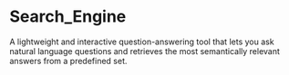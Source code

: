 # Search_Engine
A lightweight and interactive question-answering tool that lets you ask natural language questions and retrieves the most semantically relevant answers from a predefined  set.


